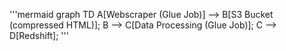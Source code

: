'''mermaid
graph TD
    A[Webscraper (Glue Job)] --> B[S3 Bucket (compressed HTML)];
    B --> C[Data Processing (Glue Job)];
    C --> D[Redshift];
'''
